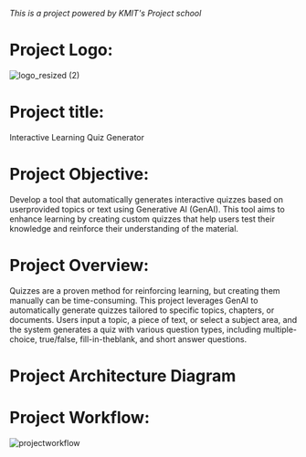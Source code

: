 *This is a project powered by KMIT's Project school*
# Project Logo:
![logo_resized (2)](https://github.com/user-attachments/assets/2b61bae6-b513-4738-b221-3c8b641d394d)



# Project title: 
Interactive Learning Quiz Generator

# Project Objective:
Develop a tool that automatically generates interactive quizzes based on userprovided topics or text using Generative AI (GenAI). This tool aims to enhance
learning by creating custom quizzes that help users test their knowledge and
reinforce their understanding of the material.

# Project Overview:
Quizzes are a proven method for reinforcing learning, but creating them
manually can be time-consuming. This project leverages GenAI to automatically
generate quizzes tailored to specific topics, chapters, or documents. Users input
a topic, a piece of text, or select a subject area, and the system generates a
quiz with various question types, including multiple-choice, true/false, fill-in-theblank, and short answer questions.

# Project Architecture Diagram


# Project Workflow:
![projectworkflow](https://github.com/user-attachments/assets/c4dca94a-9e6d-457f-8568-5ed6cced074d)



